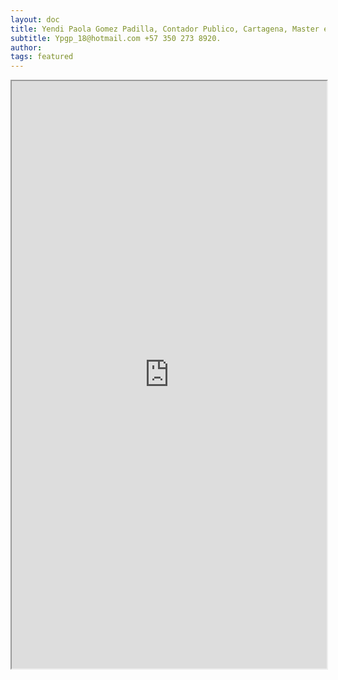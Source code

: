 ```yaml
---
layout: doc
title: Yendi Paola Gomez Padilla, Contador Publico, Cartagena, Master en Finanzas, 5 años de experiencia, Ingles
subtitle: Ypgp_18@hotmail.com +57 350 273 8920.
author:
tags: featured
---
```



<iframe src="https://drive.google.com/file/d/1b9Xp6IV7lJSfP9R73r4G6eeUyCDSwvzr/preview" width="100%" height="940"></iframe>

